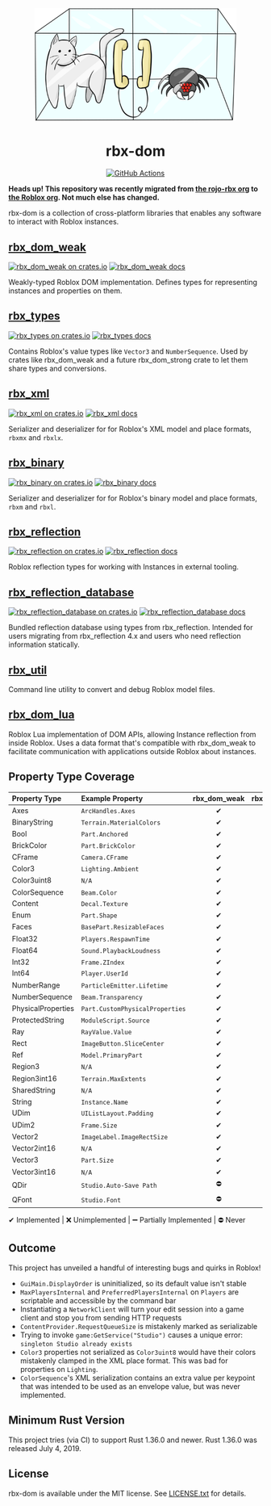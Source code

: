 <div align="center">
	<img width="400" src="rbx-dom-logo.png" />
</div>

<h1 align="center">rbx-dom</h1>
<div align="center">
	<a href="https://github.com/Roblox/rbx-dom/actions">
		<img title="GitHub Actions" src="https://github.com/Roblox/rbx-dom/workflows/CI/badge.svg" />
	</a>
</div>

**Heads up! This repository was recently migrated from [the rojo-rbx org](https://github.com/rojo-rbx) to [the Roblox org](https://github.com/Roblox). Not much else has changed.**

rbx-dom is a collection of cross-platform libraries that enables any software to interact with Roblox instances.

## [rbx_dom_weak](rbx_dom_weak)
[![rbx_dom_weak on crates.io](https://img.shields.io/crates/v/rbx_dom_weak.svg)](https://crates.io/crates/rbx_dom_weak)
[![rbx_dom_weak docs](https://img.shields.io/badge/docs-docs.rs-orange.svg)](https://docs.rs/rbx_dom_weak)

Weakly-typed Roblox DOM implementation. Defines types for representing instances and properties on them.

## [rbx_types](rbx_types)
[![rbx_types on crates.io](https://img.shields.io/crates/v/rbx_types.svg)](https://crates.io/crates/rbx_types)
[![rbx_types docs](https://img.shields.io/badge/docs-docs.rs-orange.svg)](https://docs.rs/rbx_types)

Contains Roblox's value types like `Vector3` and `NumberSequence`. Used by crates like rbx_dom_weak and a future rbx_dom_strong crate to let them share types and conversions.

## [rbx_xml](rbx_xml)
[![rbx_xml on crates.io](https://img.shields.io/crates/v/rbx_xml.svg)](https://crates.io/crates/rbx_xml)
[![rbx_xml docs](https://img.shields.io/badge/docs-docs.rs-orange.svg)](https://docs.rs/rbx_xml)

Serializer and deserializer for for Roblox's XML model and place formats, `rbxmx` and `rbxlx`.

## [rbx_binary](rbx_binary)
[![rbx_binary on crates.io](https://img.shields.io/crates/v/rbx_binary.svg)](https://crates.io/crates/rbx_binary)
[![rbx_binary docs](https://img.shields.io/badge/docs-docs.rs-orange.svg)](https://docs.rs/rbx_binary)

Serializer and deserializer for for Roblox's binary model and place formats, `rbxm` and `rbxl`.

## [rbx_reflection](rbx_reflection)
[![rbx_reflection on crates.io](https://img.shields.io/crates/v/rbx_reflection.svg)](https://crates.io/crates/rbx_reflection)
[![rbx_reflection docs](https://img.shields.io/badge/docs-docs.rs-orange.svg)](https://docs.rs/rbx_reflection)

Roblox reflection types for working with Instances in external tooling.

## [rbx_reflection_database](rbx_reflection_database)
[![rbx_reflection_database on crates.io](https://img.shields.io/crates/v/rbx_reflection_database.svg)](https://crates.io/crates/rbx_reflection_database)
[![rbx_reflection_database docs](https://img.shields.io/badge/docs-docs.rs-orange.svg)](https://docs.rs/rbx_reflection_database)

Bundled reflection database using types from rbx_reflection. Intended for users migrating from rbx_reflection 4.x and users who need reflection information statically.

## [rbx_util](rbx_util)
Command line utility to convert and debug Roblox model files.

## [rbx_dom_lua](rbx_dom_lua)

Roblox Lua implementation of DOM APIs, allowing Instance reflection from inside Roblox. Uses a data format that's compatible with rbx_dom_weak to facilitate communication with applications outside Roblox about instances.

## Property Type Coverage

| Property Type      | Example Property                | rbx_dom_weak | rbx_dom_lua | rbx_xml | rbx_binary
|:------------------ |:------------------------------- |:--:|:--:|:--:|:--:|
| Axes               | `ArcHandles.Axes`               | ✔ | ❌ | ❌ | ❌ |
| BinaryString       | `Terrain.MaterialColors`        | ✔ | ➖ | ✔ | ❌ |
| Bool               | `Part.Anchored`                 | ✔ | ✔ | ✔ | ✔ |
| BrickColor         | `Part.BrickColor`               | ✔ | ✔ | ✔ | ❌ |
| CFrame             | `Camera.CFrame`                 | ✔ | ✔ | ✔ | ❌ |
| Color3             | `Lighting.Ambient`              | ✔ | ✔ | ✔ | ❌ |
| Color3uint8        | `N/A`                           | ✔ | ✔ | ✔ | ❌ |
| ColorSequence      | `Beam.Color`                    | ✔ | ✔ | ✔ | ❌ |
| Content            | `Decal.Texture`                 | ✔ | ✔ | ✔ | ✔ |
| Enum               | `Part.Shape`                    | ✔ | ✔ | ✔ | ❌ |
| Faces              | `BasePart.ResizableFaces`       | ✔ | ❌ | ❌ | ❌ |
| Float32            | `Players.RespawnTime`           | ✔ | ✔ | ✔ | ❌ |
| Float64            | `Sound.PlaybackLoudness`        | ✔ | ✔ | ✔ | ❌ |
| Int32              | `Frame.ZIndex`                  | ✔ | ✔ | ✔ | ✔ |
| Int64              | `Player.UserId`                 | ✔ | ✔ | ✔ | ❌ |
| NumberRange        | `ParticleEmitter.Lifetime`      | ✔ | ✔ | ✔ | ❌ |
| NumberSequence     | `Beam.Transparency`             | ✔ | ✔ | ✔ | ❌ |
| PhysicalProperties | `Part.CustomPhysicalProperties` | ✔ | ✔ | ✔ | ❌ |
| ProtectedString    | `ModuleScript.Source`           | ✔ | ✔ | ✔ | ✔ |
| Ray                | `RayValue.Value`                | ✔ | ❌ | ✔ | ❌ |
| Rect               | `ImageButton.SliceCenter`       | ✔ | ✔ | ✔ | ❌ |
| Ref                | `Model.PrimaryPart`             | ✔ | ✔ | ✔ | ❌ |
| Region3            | `N/A`                           | ✔ | ✔ | ❌ | ❌ |
| Region3int16       | `Terrain.MaxExtents`            | ✔ | ✔ | ❌ | ❌ |
| SharedString       | `N/A`                           | ✔ | ✔ | ✔ | ❌ |
| String             | `Instance.Name`                 | ✔ | ✔ | ✔ | ✔ |
| UDim               | `UIListLayout.Padding`          | ✔ | ✔ | ✔ | ❌ |
| UDim2              | `Frame.Size`                    | ✔ | ✔ | ✔ | ❌ |
| Vector2            | `ImageLabel.ImageRectSize`      | ✔ | ✔ | ✔ | ❌ |
| Vector2int16       | `N/A`                           | ✔ | ✔ | ✔ | ❌ |
| Vector3            | `Part.Size`                     | ✔ | ✔ | ✔ | ❌ |
| Vector3int16       | `N/A`                           | ✔ | ✔ | ✔ | ❌ |
| QDir               | `Studio.Auto-Save Path`         | ⛔ | ⛔ | ⛔ | ⛔ |
| QFont              | `Studio.Font`                   | ⛔ | ⛔ | ⛔ | ⛔ |

✔ Implemented | ❌ Unimplemented | ➖ Partially Implemented | ⛔ Never

## Outcome
This project has unveiled a handful of interesting bugs and quirks in Roblox!

- `GuiMain.DisplayOrder` is uninitialized, so its default value isn't stable
- `MaxPlayersInternal` and `PreferredPlayersInternal` on `Players` are scriptable and accessible by the command bar
- Instantiating a `NetworkClient` will turn your edit session into a game client and stop you from sending HTTP requests
- `ContentProvider.RequestQueueSize` is mistakenly marked as serializable
- Trying to invoke `game:GetService("Studio")` causes a unique error: `singleton Studio already exists`
- `Color3` properties not serialized as `Color3uint8` would have their colors mistakenly clamped in the XML place format. This was bad for properties on `Lighting`.
- `ColorSequence`'s XML serialization contains an extra value per keypoint that was intended to be used as an envelope value, but was never implemented.

## Minimum Rust Version
This project tries (via CI) to support Rust 1.36.0 and newer. Rust 1.36.0 was released July 4, 2019.

## License
rbx-dom is available under the MIT license. See [LICENSE.txt](LICENSE.txt) for details.